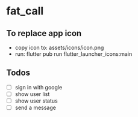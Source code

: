 # fat_call

## To replace app icon
- copy icon to: assets/icons/icon.png
- run: flutter pub run flutter_launcher_icons:main

## Todos
- [ ] sign in with google
- [ ] show user list
- [ ] show user status
- [ ] send a message